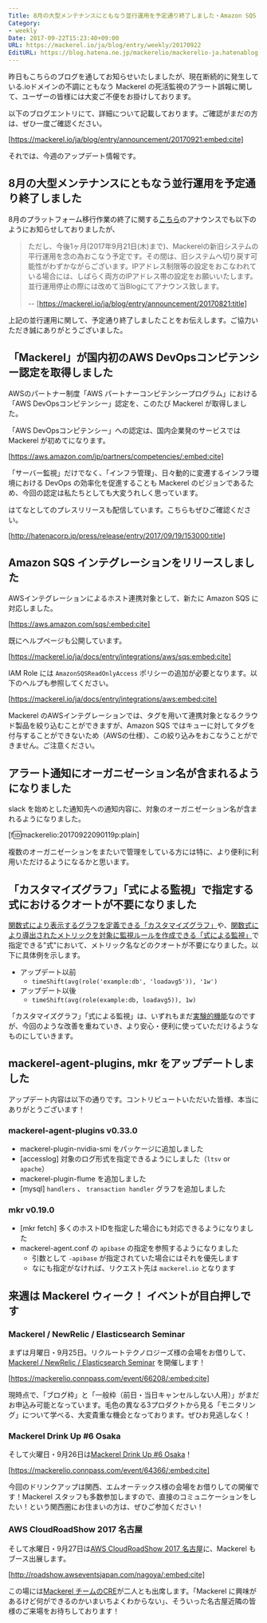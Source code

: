 ```yaml
---
Title: 8月の大型メンテナンスにともなう並行運用を予定通り終了しました・Amazon SQS インテグレーションをリリースしました　ほか
Category:
- weekly
Date: 2017-09-22T15:23:40+09:00
URL: https://mackerel.io/ja/blog/entry/weekly/20170922
EditURL: https://blog.hatena.ne.jp/mackerelio/mackerelio-ja.hatenablog.mackerel.io/atom/entry/8599973812300307732
---
```


昨日もこちらのブログを通してお知らせいたしましたが、現在断続的に発生している.ioドメインの不調にともなう Mackerel の死活監視のアラート誤報に関して、ユーザーの皆様には大変ご不便をお掛けしております。

以下のブログエントリにて、詳細について記載しております。ご確認がまだの方は、ぜひ一度ご確認ください。



[https://mackerel.io/ja/blog/entry/announcement/20170921:embed:cite]




それでは、今週のアップデート情報です。

## 8月の大型メンテナンスにともなう並行運用を予定通り終了しました
8月のプラットフォーム移行作業の終了に関する[こちら](https://mackerel.io/ja/blog/entry/announcement/20170821)のアナウンスでも以下のようにお知らせしておりましたが、

> ただし、今後1ヶ月(2017年9月21日(木)まで)、Mackerelの新旧システムの平行運用を念の為おこなう予定です。その間は、旧システムへ切り戻す可能性がわずかながらございます。IPアドレス制限等の設定をおこなわれている場合には、しばらく両方のIPアドレス帯の設定をお願いいたします。並行運用停止の際には改めて当Blogにてアナウンス致します。<br><br>
 -- [https://mackerel.io/ja/blog/entry/announcement/20170821:title]



上記の並行運用に関して、予定通り終了しましたことをお伝えします。ご協力いただき誠にありがとうございました。


## 「Mackerel」が国内初のAWS DevOpsコンピテンシー認定を取得しました
AWSのパートナー制度「AWS パートナーコンピテンシープログラム」における「AWS DevOpsコンピテンシー」認定を、このたび Mackerel が取得しました。

「AWS DevOpsコンピテンシー」への認定は、国内企業発のサービスでは Mackerel が初めてになります。



[https://aws.amazon.com/jp/partners/competencies/:embed:cite]


「サーバー監視」だけでなく、「インフラ管理」、日々動的に変遷するインフラ環境における DevOps の効率化を促進することも Mackerel のビジョンであるため、今回の認定は私たちとしても大変うれしく思っています。


はてなとしてのプレスリリースも配信しています。こちらもぜひご確認ください。



[http://hatenacorp.jp/press/release/entry/2017/09/19/153000:title]




## Amazon SQS インテグレーションをリリースしました
AWSインテグレーションによるホスト連携対象として、新たに Amazon SQS に対応しました。



[https://aws.amazon.com/sqs/:embed:cite]



既にヘルプページも公開しています。



[https://mackerel.io/ja/docs/entry/integrations/aws/sqs:embed:cite]



IAM Role には `AmazonSQSReadOnlyAccess` ポリシーの追加が必要となります。以下のヘルプも参照してください。



[https://mackerel.io/ja/docs/entry/integrations/aws:embed:cite]



Mackerel のAWSインテグレーションでは、タグを用いて連携対象となるクラウド製品を絞り込むことができますが、Amazon SQS ではキューに対してタグを付与することができないため（AWSの仕様）、この絞り込みをおこなうことができません。ご注意ください。


## アラート通知にオーガニゼーション名が含まれるようになりました
slack を始めとした通知先への通知内容に、対象のオーガニゼーション名が含まれるようになりました。


[f:id:mackerelio:20170922090119p:plain]


複数のオーガニゼーションをまたいで管理をしている方には特に、より便利に利用いただけるようになるかと思います。


## 「カスタマイズグラフ」「式による監視」で指定する式におけるクオートが不要になりました
[関数式により表示するグラフを定義できる「カスタマイズグラフ」](https://mackerel.io/ja/docs/entry/advanced/advanced-graph)や、[関数式により導出されたメトリックを対象に監視ルールを作成できる「式による監視」](https://mackerel.io/ja/docs/entry/expression-monitoring)で指定できる"式"において、メトリック名などのクオートが不要になりました。以下に具体例を示します。


- アップデート以前
    - `timeShift(avg(role('example:db', 'loadavg5')), '1w')`
- アップデート以後
    - `timeShift(avg(role(example:db, loadavg5)), 1w)`


「カスタマイズグラフ」「式による監視」は、いずれもまだ[実験的機能](https://mackerel.io/ja/docs/entry/advanced/experimental-features-config)なのですが、今回のような改善を重ねていき、より安心・便利に使っていただけるようなものにしていきます。


## mackerel-agent-plugins, mkr をアップデートしました

アップデート内容は以下の通りです。コントリビュートいただいた皆様、本当にありがとうございます！

### mackerel-agent-plugins v0.33.0
- mackerel-plugin-nvidia-smi をパッケージに追加しました
- [accesslog] 対象のログ形式を指定できるようにしました（`ltsv` or `apache`）
- mackerel-plugin-flume を追加しました
- [mysql] `handlers` 、 `transaction handler` グラフを追加しました

### mkr v0.19.0
- [mkr fetch] 多くのホストIDを指定した場合にも対応できるようになりました
- mackerel-agent.conf の `apibase` の指定を参照するようになりました
    - 引数として `-apibase` が指定されていた場合にはそれを優先します
    - なにも指定がなければ、リクエスト先は `mackerel.io` となります


## 来週は Mackerel ウィーク！ イベントが目白押しです
### Mackerel / NewRelic / Elasticsearch Seminar

まずは月曜日・9月25日。リクルートテクノロジーズ様の会場をお借りして、[Mackerel / NewRelic / Elasticsearch Seminar](https://mackerelio.connpass.com/event/66208/) を開催します！



[https://mackerelio.connpass.com/event/66208/:embed:cite]



現時点で、「ブログ枠」と「一般枠（前日・当日キャンセルしない人用）」がまだお申込み可能となっています。毛色の異なる3プロダクトから見る「モニタリング」について学べる、大変貴重な機会となっております。ぜひお見逃しなく！

### Mackerel Drink Up #6 Osaka
そして火曜日・9月26日は[Mackerel Drink Up #6 Osaka](https://mackerelio.connpass.com/event/64366/)！



[https://mackerelio.connpass.com/event/64366/:embed:cite]



今回のドリンクアップは関西、エムオーテックス様の会場をお借りしての開催です！Mackerel スタッフも多数参加しますので、直接のコミュニケーションをしたい！という関西圏にお住まいの方は、ぜひご参加ください！


### AWS CloudRoadShow 2017 名古屋
そして水曜日・9月27日は[AWS CloudRoadShow 2017 名古屋](http://roadshow.awseventsjapan.com/nagoya/)に、Mackerel もブース出展します。



[http://roadshow.awseventsjapan.com/nagoya/:embed:cite]



この場には[Mackerel チームのCRE](http://hatenacorp.jp/recruit/career/cre)が二人とも出席します。「Mackerel に興味があるけど何ができるのかいまいちよくわからない」、そういった名古屋近隣の皆様のご来場をお待ちしております！
